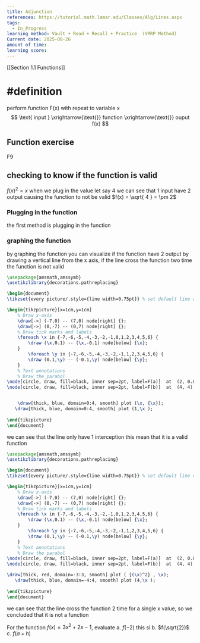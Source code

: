 ```yaml
---
title: Adjunction
references: https://tutorial.math.lamar.edu/Classes/Alg/Lines.aspx
tags:
  - In_Progress
learning method: Vault + Read + Recall + Practice  (VRRP Method)
Current date: 2025-08-26
amount of time:
learning score:
---
```


[[Section 1.1  Functions]]
# #definition 


perform  function  F(x) with repeat to variable  x 
$$
\text{ input } \xrightarrow{\text{}} function  \xrightarrow{\text{}} ouput f(x)   
$$


## Function exercise 

F9  

## checking to know if the function is valid 
$f(x)^2 = x$
when  we  plug in the value let say  4  we can see that 1 input have 2 output causing the function to  not be valid 
$f(x)  = \sqrt{ 4 }  = \pm 2$
### Plugging in the function 
the first method is plugging in the function  

### graphing the function  
by  graphing the function you can visualize if the function have 2 output by drawing a vertical line from the x axis, if the line cross the function two time the function is not valid
```tikz
\usepackage{amsmath,amssymb}
\usetikzlibrary{decorations.pathreplacing}

\begin{document}
\tikzset{every picture/.style={line width=0.75pt}} % set default line width

\begin{tikzpicture}[x=1cm,y=1cm]
    % Draw x-axis
    \draw[->] (-7,0) -- (7,0) node[right] {};
    \draw[->] (0,-7) -- (0,7) node[right] {};
    % Draw tick marks and labels
    \foreach \x in {-7,-6,-5,-4,-3,-2,-1,0,1,2,3,4,5,6} {
        \draw (\x,0.1) -- (\x,-0.1) node[below] {\x};
    }
        \foreach \y in {-7,-6,-5,-4,-3,-2,-1,1,2,3,4,5,6} {
        \draw (0.1,\y) -- (-0.1,\y) node[below] {\y};
    }
    % Text annotations  
    % Draw the parabol
\node[circle, draw, fill=black, inner sep=2pt, label=F(a)]  at  (2, 0.828) {};
\node[circle, draw, fill=black, inner sep=2pt, label=F(b)]  at  (4, 4) {};


    \draw[thick, blue, domain=0:4, smooth] plot (\x, {\x});
   \draw[thick, blue, domain=0:4, smooth] plot (1,\x );
 
\end{tikzpicture}
\end{document}


``` 
we can see  that the line only have 1 interception this mean that  it is a valid function 

```tikz
\usepackage{amsmath,amssymb}
\usetikzlibrary{decorations.pathreplacing}

\begin{document}
\tikzset{every picture/.style={line width=0.75pt}} % set default line width

\begin{tikzpicture}[x=1cm,y=1cm]
    % Draw x-axis
    \draw[->] (-7,0) -- (7,0) node[right] {};
    \draw[->] (0,-7) -- (0,7) node[right] {};
    % Draw tick marks and labels
    \foreach \x in {-7,-6,-5,-4,-3,-2,-1,0,1,2,3,4,5,6} {
        \draw (\x,0.1) -- (\x,-0.1) node[below] {\x};
    }
        \foreach \y in {-7,-6,-5,-4,-3,-2,-1,1,2,3,4,5,6} {
        \draw (0.1,\y) -- (-0.1,\y) node[below] {\y};
    }
    % Text annotations  
    % Draw the parabol
\node[circle, draw, fill=black, inner sep=2pt, label=F(a)]  at  (2, 0.828) {};
\node[circle, draw, fill=black, inner sep=2pt, label=F(b)]  at  (4, 4) {};

\draw[thick, red, domain=-3:3, smooth] plot ( {(\x)^2} , \x);
   \draw[thick, blue, domain=-4:4, smooth] plot (4,\x );
 
\end{tikzpicture}
\end{document}


``` 
we can see that the line cross the function 2 time for a single x value, so we concluded that it is not a function  

For the function $f(x)=3x^{2}+2x-1$, evaluate
a. $f(-2)$ 
this si 
b. $f(\sqrt{2})$
c. $f(a+h)$ 